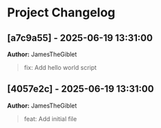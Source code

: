 # Project Changelog

## [a7c9a55] - 2025-06-19 13:31:00
**Author:** JamesTheGiblet

> fix: Add hello world script

## [4057e2c] - 2025-06-19 13:31:00
**Author:** JamesTheGiblet

> feat: Add initial file

